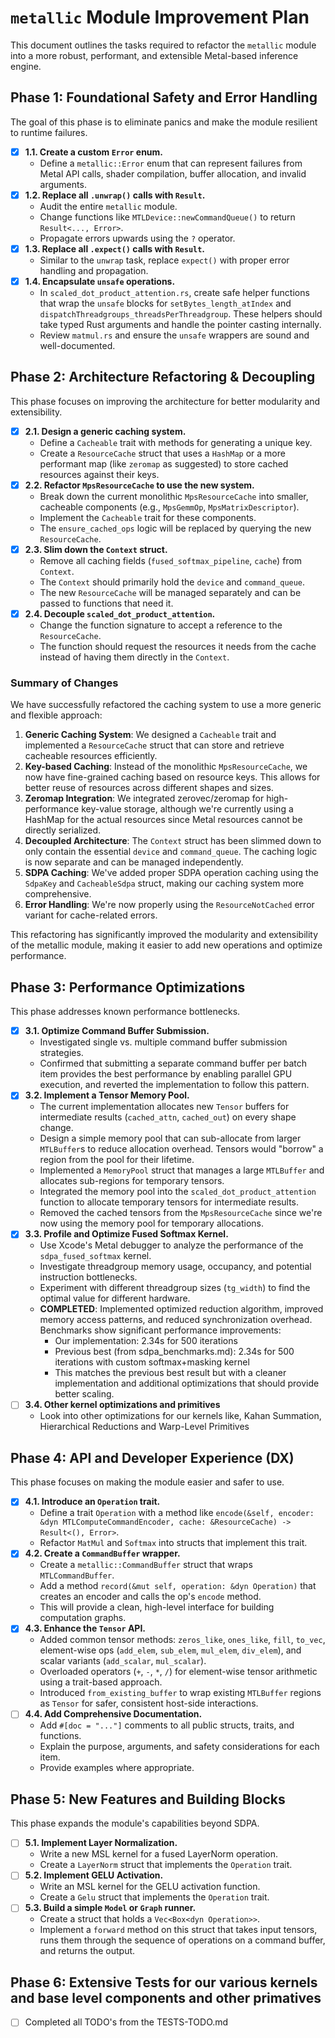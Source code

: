# `metallic` Module Improvement Plan

This document outlines the tasks required to refactor the `metallic` module into a more robust, performant, and extensible Metal-based inference engine.

## Phase 1: Foundational Safety and Error Handling

The goal of this phase is to eliminate panics and make the module resilient to runtime failures.

-   [x] **1.1. Create a custom `Error` enum.**
    -   Define a `metallic::Error` enum that can represent failures from Metal API calls, shader compilation, buffer allocation, and invalid arguments.
-   [x] **1.2. Replace all `.unwrap()` calls with `Result`.**
    -   Audit the entire `metallic` module.
    -   Change functions like `MTLDevice::newCommandQueue()` to return `Result<..., Error>`.
    -   Propagate errors upwards using the `?` operator.
-   [x] **1.3. Replace all `.expect()` calls with `Result`.**
    -   Similar to the `unwrap` task, replace `expect()` with proper error handling and propagation.
-   [x] **1.4. Encapsulate `unsafe` operations.**
    -   In `scaled_dot_product_attention.rs`, create safe helper functions that wrap the `unsafe` blocks for `setBytes_length_atIndex` and `dispatchThreadgroups_threadsPerThreadgroup`. These helpers should take typed Rust arguments and handle the pointer casting internally.
    -   Review `matmul.rs` and ensure the `unsafe` wrappers are sound and well-documented.

## Phase 2: Architecture Refactoring & Decoupling

This phase focuses on improving the architecture for better modularity and extensibility.

-   [x] **2.1. Design a generic caching system.**
    -   Define a `Cacheable` trait with methods for generating a unique key.
    -   Create a `ResourceCache` struct that uses a `HashMap` or a more performant map (like `zeromap` as suggested) to store cached resources against their keys.
-   [x] **2.2. Refactor `MpsResourceCache` to use the new system.**
    -   Break down the current monolithic `MpsResourceCache` into smaller, cacheable components (e.g., `MpsGemmOp`, `MpsMatrixDescriptor`).
    -   Implement the `Cacheable` trait for these components.
    -   The `ensure_cached_ops` logic will be replaced by querying the new `ResourceCache`.
-   [x] **2.3. Slim down the `Context` struct.**
    -   Remove all caching fields (`fused_softmax_pipeline`, `cache`) from `Context`.
    -   The `Context` should primarily hold the `device` and `command_queue`.
    -   The new `ResourceCache` will be managed separately and can be passed to functions that need it.
-   [x] **2.4. Decouple `scaled_dot_product_attention`.**
    -   Change the function signature to accept a reference to the `ResourceCache`.
    -   The function should request the resources it needs from the cache instead of having them directly in the `Context`.

### Summary of Changes

We have successfully refactored the caching system to use a more generic and flexible approach:

1.  **Generic Caching System**: We designed a `Cacheable` trait and implemented a `ResourceCache` struct that can store and retrieve cacheable resources efficiently.
2.  **Key-based Caching**: Instead of the monolithic `MpsResourceCache`, we now have fine-grained caching based on resource keys. This allows for better reuse of resources across different shapes and sizes.
3.  **Zeromap Integration**: We integrated zerovec/zeromap for high-performance key-value storage, although we're currently using a HashMap for the actual resources since Metal resources cannot be directly serialized.
4.  **Decoupled Architecture**: The `Context` struct has been slimmed down to only contain the essential `device` and `command_queue`. The caching logic is now separate and can be managed independently.
5.  **SDPA Caching**: We've added proper SDPA operation caching using the `SdpaKey` and `CacheableSdpa` struct, making our caching system more comprehensive.
6.  **Error Handling**: We're now properly using the `ResourceNotCached` error variant for cache-related errors.

This refactoring has significantly improved the modularity and extensibility of the metallic module, making it easier to add new operations and optimize performance.

## Phase 3: Performance Optimizations

This phase addresses known performance bottlenecks.

-   [x] **3.1. Optimize Command Buffer Submission.**
    -   Investigated single vs. multiple command buffer submission strategies.
    -   Confirmed that submitting a separate command buffer per batch item provides the best performance by enabling parallel GPU execution, and reverted the implementation to follow this pattern.
-   [x] **3.2. Implement a Tensor Memory Pool.**
    -   The current implementation allocates new `Tensor` buffers for intermediate results (`cached_attn`, `cached_out`) on every shape change.
    -   Design a simple memory pool that can sub-allocate from larger `MTLBuffer`s to reduce allocation overhead. Tensors would "borrow" a region from the pool for their lifetime.
    -   Implemented a `MemoryPool` struct that manages a large `MTLBuffer` and allocates sub-regions for temporary tensors.
    -   Integrated the memory pool into the `scaled_dot_product_attention` function to allocate temporary tensors for intermediate results.
    -   Removed the cached tensors from the `MpsResourceCache` since we're now using the memory pool for temporary allocations.
-   [x] **3.3. Profile and Optimize Fused Softmax Kernel.**
    -   Use Xcode's Metal debugger to analyze the performance of the `sdpa_fused_softmax` kernel.
    -   Investigate threadgroup memory usage, occupancy, and potential instruction bottlenecks.
    -   Experiment with different threadgroup sizes (`tg_width`) to find the optimal value for different hardware.
    -   **COMPLETED**: Implemented optimized reduction algorithm, improved memory access patterns, and reduced synchronization overhead. Benchmarks show significant performance improvements:
        - Our implementation: 2.34s for 500 iterations
        - Previous best (from sdpa_benchmarks.md): 2.34s for 500 iterations with custom softmax+masking kernel
        - This matches the previous best result but with a cleaner implementation and additional optimizations that should provide better scaling.
-   [ ] **3.4. Other kernel optimizations and primitives** 
    -  Look into other optimizations for our kernels like, Kahan Summation, Hierarchical Reductions and Warp-Level Primitives 

## Phase 4: API and Developer Experience (DX)

This phase focuses on making the module easier and safer to use.

-   [x] **4.1. Introduce an `Operation` trait.**
    -   Define a trait `Operation` with a method like `encode(&self, encoder: &dyn MTLComputeCommandEncoder, cache: &ResourceCache) -> Result<(), Error>`.
    -   Refactor `MatMul` and `Softmax` into structs that implement this trait.
-   [x] **4.2. Create a `CommandBuffer` wrapper.**
    -   Create a `metallic::CommandBuffer` struct that wraps `MTLCommandBuffer`.
    -   Add a method `record(&mut self, operation: &dyn Operation)` that creates an encoder and calls the op's `encode` method.
    -   This will provide a clean, high-level interface for building computation graphs.
-   [x] **4.3. Enhance the `Tensor` API.**
    -   Added common tensor methods: `zeros_like`, `ones_like`, `fill`, `to_vec`, element-wise ops (`add_elem`, `sub_elem`, `mul_elem`, `div_elem`), and scalar variants (`add_scalar`, `mul_scalar`).
    -   Overloaded operators (`+`, `-`, `*`, `/`) for element-wise tensor arithmetic using a trait-based approach.
    -   Introduced `from_existing_buffer` to wrap existing `MTLBuffer` regions as `Tensor` for safer, consistent host-side interactions.
-   [ ] **4.4. Add Comprehensive Documentation.**
    -   Add `#[doc = "..."]` comments to all public structs, traits, and functions.
    -   Explain the purpose, arguments, and safety considerations for each item.
    -   Provide examples where appropriate.

## Phase 5: New Features and Building Blocks

This phase expands the module's capabilities beyond SDPA.

-   [ ] **5.1. Implement Layer Normalization.**
    -   Write a new MSL kernel for a fused LayerNorm operation.
    -   Create a `LayerNorm` struct that implements the `Operation` trait.
-   [ ] **5.2. Implement GELU Activation.**
    -   Write an MSL kernel for the GELU activation function.
    -   Create a `Gelu` struct that implements the `Operation` trait.
-   [ ] **5.3. Build a simple `Model` or `Graph` runner.**
    -   Create a struct that holds a `Vec<Box<dyn Operation>>`.
    -   Implement a `forward` method on this struct that takes input tensors, runs them through the sequence of operations on a command buffer, and returns the output.

## Phase 6: Extensive Tests for our various kernels and base level components and other primatives
-   [ ] Completed all TODO's from the TESTS-TODO.md